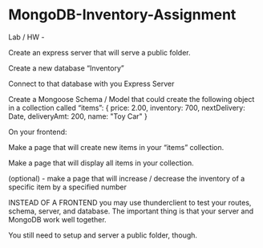 # MongoDB-Inventory-Assignment

Lab / HW -


Create an express server that will serve a public folder.

Create a new database “Inventory”

Connect to that database with you Express Server

Create a Mongoose Schema / Model that could create the following object in a collection called “items”:
{
    price: 2.00,
    inventory: 700,
    nextDelivery: Date,
    deliveryAmt: 200,
    name: "Toy Car"
}


On your frontend:

Make a page that will create new items in your “items” collection.

Make a page that will display all items in your collection.

(optional) - make a page that will increase / decrease the inventory of a specific item by a specified number

INSTEAD OF A FRONTEND you may use thunderclient to test your routes, schema, server, and database. The important thing is that your server and MongoDB work well together. 

You still need to setup and server a public folder, though. 
